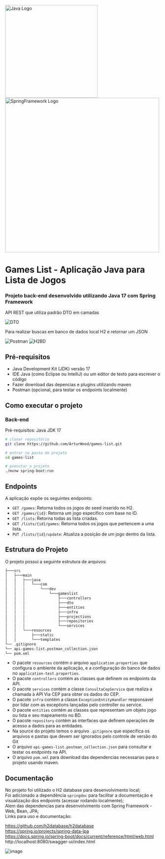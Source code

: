 <img src="https://github.com/ArturWood/games-list/assets/111249818/434c56b3-9dc9-412a-91f7-2edc3f389c14" width=300px alt="Java Logo" />
<img src="https://github.com/ArturWood/games-list/assets/111249818/d8539fd2-938e-4126-b3d4-7236a1ffdbef" width=500px alt="SpringFramework Logo" />

# Games List - Aplicação Java para Lista de Jogos

### Projeto back-end desenvolvido utilizando Java 17 com Spring Framework

API REST que utiliza padrão DTO em camadas

![DTO](https://github.com/ArturWood/games-list/assets/111249818/7642602a-0f60-413f-b8ab-640571d81081)

Para realizar buscas em banco de dados local H2 e retornar um JSON

![Postman](https://github.com/ArturWood/games-list/assets/111249818/fdff80eb-abe3-45b2-b8bf-0d53f36b3770)
![H2BD](https://github.com/ArturWood/games-list/assets/111249818/638dca5f-e1d4-460c-8779-1ab42d35594e)

## Pré-requisitos

- Java Development Kit (JDK) versão 17
- IDE Java (como Eclipse ou IntelliJ) ou um editor de texto para escrever o código
- Fazer download das depencias e plugins utilizando maven
- Postman (opcional, para testar os endpoints localmente)

## Como executar o projeto

### Back-end
Pré-requisitos: Java JDK 17

```bash
# clonar repositório
git clone https://github.com/ArturWood/games-list.git

# entrar na pasta do projeto
cd games-list

# executar o projeto
./mvnw spring-boot:run
```

## Endpoints

A aplicação expõe os seguintes endpoints:

- `GET /games`: Retorna todos os jogos do seed inserido no H2.
- `GET /games/{id}`: Retorna um jogo específico com base no ID.
- `GET /lists`: Retorna todas as lista criadas.
- `GET /lists/{id}/games`: Retorna todos os jogos que pertencem a uma lista.
- `PUT /lists/{id}/update`: Atualiza a posição de um jogo dentro da lista.

## Estrutura do Projeto

O projeto possui a seguinte estrutura de arquivos:

```bash
├───src                                          
│   ├───main                                     
│   │   ├───java                                 
│   │   │   └───com                              
│   │   │       └───dev
│   │   │           └───gameslist
│   │   │               ├───controllers
│   │   │               ├───dto
│   │   │               ├───entities
│   │   │               ├───infra
│   │   │               ├───projections
│   │   │               ├───repositories
│   │   │               └───services
│   │   └───resources
│   │       ├───static
│   │       └───templates
└── .gitignore
└── api-games-list.postman_collection.json
└── pom.xml
```

- O pacote `resources` contém o arquivo `application.properties` que configura o ambiente da aplicação, e a configuração do banco de dados no `application-test.properties`.
- O pacote `controllers` contém as classes que definem os endpoints da API.
- O pacote `services` contém a classe `ConsultaCepService` que realiza a chamada à API Via CEP para obter os dados do CEP.
- O pacote `infra` contém a classe `ExceptionEntityHandler` responsavel por lidar com as exceptions lançadas pelo controller ou service.
- O pacote `entities` contém as classes que representam um objeto jogo ou lista e seu mapeamento no BD.
- O pacote `repository` contém as interfaces que definem operações de acesso a dados para as entidades.
- Na source do projeto temos o arquivo `.gitignore` que especifica os arquivos e pastas que devem ser ignorados pelo controle de versão do Git
- O arquivo `api-games-list.postman_collection.json` para consultar e testar os endpoints na API.
- O arquivo `pom.xml` para download das dependencias necessarias para o projeto usando maven.

## Documentação

No projeto foi utilizado o H2 database para desenvolvimento local;<br>
Foi adicionado a dependência `springdoc` para facilitar a documentação e visualização dos endpoints (acessar rodando localmente);<br>
Alem das dependencias para desenvolvimento com Spring Framework - Web, Bean, JPA;<br>
Links para uso e documentação:

https://github.com/h2database/h2database<br>
https://spring.io/projects/spring-data-jpa<br>
https://docs.spring.io/spring-boot/docs/current/reference/html/web.html<br>
http://localhost:8080/swagger-ui/index.html

![image](https://github.com/ArturWood/games-list/assets/111249818/6c590571-7eb9-4149-a90e-28e2ec877d97)
